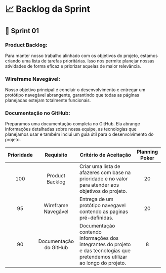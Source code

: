 <h1 aling='center'>📈 Backlog da Sprint </h1>
<h2>📌 Sprint 01</h2>

### Product Backlog: 
Para manter nosso trabalho alinhado com os objetivos do projeto, estamos criando uma lista de tarefas prioritárias. Isso nos permite planejar nossas atividades de forma eficaz e priorizar aquelas de maior relevância.

### Wireframe Navegável: 
Nosso objetivo principal é concluir o desenvolvimento e entregar um protótipo navegável abrangente, garantindo que todas as páginas planejadas estejam totalmente funcionais.

### Documentação no GitHub: 
Preparamos uma documentação completa no GitHub. Ela abrange informações detalhadas sobre nossa equipe, as tecnologias que planejamos usar e também inclui um guia útil para o desenvolvimento do projeto.

<table>
    <thead>
        <tr>
            <th>Prioridade</th>
            <th>Requisito</th>
            <th>Critério de Aceitação</th>
            <th>Planning Poker</th>
        </tr>
    </thead>
    <tbody>
        <tr>
            <td align='center'>100</td>
            <td align='center'>Product Backlog</td>
            <td>Criar uma lista de afazeres com base na prioridade e no valor para atender aos objetivos do projeto.
            </td>
            <td align="center">20</td>
        </tr>
        <tr>
            <td align='center'>95</td>
            <td align='center'>Wireframe Navegável</td>
            <td>Entrega de um protótipo navegavel contendo as paginas pré-definidas.</td>
            <td align="center">20</td>
        </tr>      
        <tr>
            <td align='center'>90</td>
            <td align='center'>Documentação do GitHub </td>
            <td>Documentação contendo informações dos integrantes do projeto e das tecnologias que pretendemos utilizar
                ao longo do projeto.</td>
            <td align="center">8</td>
        </tr>
    </tbody>
</table>
